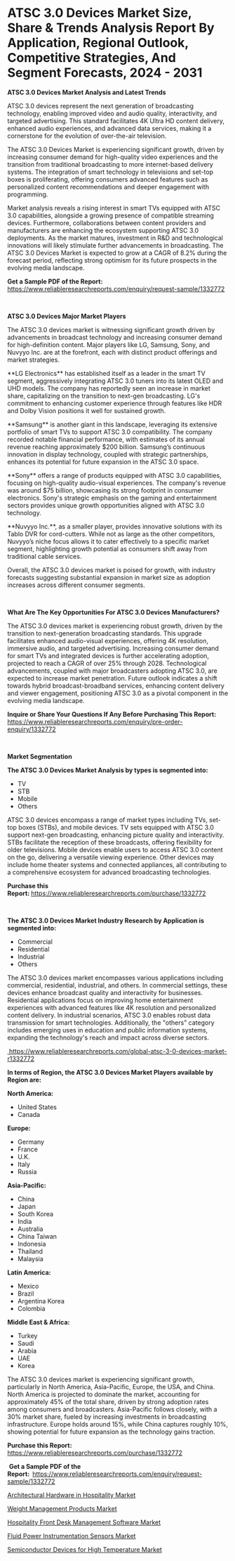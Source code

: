 <p><h1>ATSC 3.0 Devices Market Size, Share & Trends Analysis Report By Application, Regional Outlook, Competitive Strategies, And Segment Forecasts, 2024 - 2031</h1></p><p><strong>ATSC 3.0 Devices Market Analysis and Latest Trends</strong></p>
<p><p>ATSC 3.0 devices represent the next generation of broadcasting technology, enabling improved video and audio quality, interactivity, and targeted advertising. This standard facilitates 4K Ultra HD content delivery, enhanced audio experiences, and advanced data services, making it a cornerstone for the evolution of over-the-air television. </p><p>The ATSC 3.0 Devices Market is experiencing significant growth, driven by increasing consumer demand for high-quality video experiences and the transition from traditional broadcasting to more internet-based delivery systems. The integration of smart technology in televisions and set-top boxes is proliferating, offering consumers advanced features such as personalized content recommendations and deeper engagement with programming.</p><p>Market analysis reveals a rising interest in smart TVs equipped with ATSC 3.0 capabilities, alongside a growing presence of compatible streaming devices. Furthermore, collaborations between content providers and manufacturers are enhancing the ecosystem supporting ATSC 3.0 deployments. As the market matures, investment in R&D and technological innovations will likely stimulate further advancements in broadcasting. The ATSC 3.0 Devices Market is expected to grow at a CAGR of 8.2% during the forecast period, reflecting strong optimism for its future prospects in the evolving media landscape.</p></p>
<p><strong>Get a Sample PDF of the Report:&nbsp;</strong> <a href="https://www.reliableresearchreports.com/enquiry/request-sample/1332772?utm_campaign=11&utm_medium=2&utm_source=Github&utm_content=ia&utm_term=01102024&utm_id=atsc-30-devices">https://www.reliableresearchreports.com/enquiry/request-sample/1332772</a></p>
<p>&nbsp;</p>
<p><strong>ATSC 3.0 Devices Major Market Players</strong></p>
<p><p>The ATSC 3.0 devices market is witnessing significant growth driven by advancements in broadcast technology and increasing consumer demand for high-definition content. Major players like LG, Samsung, Sony, and Nuvyyo Inc. are at the forefront, each with distinct product offerings and market strategies.</p><p>**LG Electronics** has established itself as a leader in the smart TV segment, aggressively integrating ATSC 3.0 tuners into its latest OLED and UHD models. The company has reportedly seen an increase in market share, capitalizing on the transition to next-gen broadcasting. LG's commitment to enhancing customer experience through features like HDR and Dolby Vision positions it well for sustained growth.</p><p>**Samsung** is another giant in this landscape, leveraging its extensive portfolio of smart TVs to support ATSC 3.0 compatibility. The company recorded notable financial performance, with estimates of its annual revenue reaching approximately $200 billion. Samsung’s continuous innovation in display technology, coupled with strategic partnerships, enhances its potential for future expansion in the ATSC 3.0 space.</p><p>**Sony** offers a range of products equipped with ATSC 3.0 capabilities, focusing on high-quality audio-visual experiences. The company's revenue was around $75 billion, showcasing its strong footprint in consumer electronics. Sony's strategic emphasis on the gaming and entertainment sectors provides unique growth opportunities aligned with ATSC 3.0 technology.</p><p>**Nuvyyo Inc.**, as a smaller player, provides innovative solutions with its Tablo DVR for cord-cutters. While not as large as the other competitors, Nuvyyo’s niche focus allows it to cater effectively to a specific market segment, highlighting growth potential as consumers shift away from traditional cable services.</p><p>Overall, the ATSC 3.0 devices market is poised for growth, with industry forecasts suggesting substantial expansion in market size as adoption increases across different consumer segments.</p></p>
<p>&nbsp;</p>
<p><strong>What Are The Key Opportunities For ATSC 3.0 Devices Manufacturers?</strong></p>
<p><p>The ATSC 3.0 devices market is experiencing robust growth, driven by the transition to next-generation broadcasting standards. This upgrade facilitates enhanced audio-visual experiences, offering 4K resolution, immersive audio, and targeted advertising. Increasing consumer demand for smart TVs and integrated devices is further accelerating adoption, projected to reach a CAGR of over 25% through 2028. Technological advancements, coupled with major broadcasters adopting ATSC 3.0, are expected to increase market penetration. Future outlook indicates a shift towards hybrid broadcast-broadband services, enhancing content delivery and viewer engagement, positioning ATSC 3.0 as a pivotal component in the evolving media landscape.</p></p>
<p><strong>Inquire or Share Your Questions If Any Before Purchasing This Report:</strong> <a href="https://www.reliableresearchreports.com/enquiry/pre-order-enquiry/1332772?utm_campaign=11&utm_medium=2&utm_source=Github&utm_content=ia&utm_term=01102024&utm_id=atsc-30-devices">https://www.reliableresearchreports.com/enquiry/pre-order-enquiry/1332772</a></p>
<p>&nbsp;</p>
<p><strong>Market Segmentation</strong></p>
<p><strong>The ATSC 3.0 Devices Market Analysis by types is segmented into:</strong></p>
<p><ul><li>TV</li><li>STB</li><li>Mobile</li><li>Others</li></ul></p>
<p><p>ATSC 3.0 devices encompass a range of market types including TVs, set-top boxes (STBs), and mobile devices. TV sets equipped with ATSC 3.0 support next-gen broadcasting, enhancing picture quality and interactivity. STBs facilitate the reception of these broadcasts, offering flexibility for older televisions. Mobile devices enable users to access ATSC 3.0 content on the go, delivering a versatile viewing experience. Other devices may include home theater systems and connected appliances, all contributing to a comprehensive ecosystem for advanced broadcasting technologies.</p></p>
<p><strong>Purchase this Report:&nbsp;</strong><a href="https://www.reliableresearchreports.com/purchase/1332772?utm_campaign=11&utm_medium=2&utm_source=Github&utm_content=ia&utm_term=01102024&utm_id=atsc-30-devices">https://www.reliableresearchreports.com/purchase/1332772</a></p>
<p>&nbsp;</p>
<p><strong>The ATSC 3.0 Devices Market Industry Research by Application is segmented into:</strong></p>
<p><ul><li>Commercial</li><li>Residential</li><li>Industrial</li><li>Others</li></ul></p>
<p><p>The ATSC 3.0 devices market encompasses various applications including commercial, residential, industrial, and others. In commercial settings, these devices enhance broadcast quality and interactivity for businesses. Residential applications focus on improving home entertainment experiences with advanced features like 4K resolution and personalized content delivery. In industrial scenarios, ATSC 3.0 enables robust data transmission for smart technologies. Additionally, the "others" category includes emerging uses in education and public information systems, expanding the technology's reach and impact across diverse sectors.</p></p>
<p><a href="https://www.reliableresearchreports.com/global-atsc-3-0-devices-market-r1332772?utm_campaign=11&utm_medium=2&utm_source=Github&utm_content=ia&utm_term=01102024&utm_id=atsc-30-devices">&nbsp;https://www.reliableresearchreports.com/global-atsc-3-0-devices-market-r1332772</a></p>
<p><strong>In terms of Region, the ATSC 3.0 Devices Market Players available by Region are:</strong></p>
<p>
    <p> <strong> North America: </strong>
        <ul>
            <li>United States</li>
            <li>Canada</li>
        </ul>
        </p> 
    <p> <strong> Europe: </strong>
        <ul>
            <li>Germany</li>
            <li>France</li>
            <li>U.K.</li>
            <li>Italy</li>
            <li>Russia</li>
        </ul>
        </p> 
    <p> <strong> Asia-Pacific: </strong>
        <ul>
            <li>China</li>
            <li>Japan</li>
            <li>South Korea</li>
            <li>India</li>
            <li>Australia</li>
            <li>China Taiwan</li>
            <li>Indonesia</li>
            <li>Thailand</li>
            <li>Malaysia</li>
        </ul>
        </p> 
    <p> <strong> Latin America: </strong>
        <ul>
            <li>Mexico</li>
            <li>Brazil</li>
            <li>Argentina Korea</li>
            <li>Colombia</li>
        </ul>
        </p> 
    <p> <strong> Middle East & Africa: </strong>
        <ul>
            <li>Turkey</li>
            <li>Saudi</li>
            <li>Arabia</li>
            <li>UAE</li>
            <li>Korea</li>
        </ul>
    </p>
    </p>
<p><p>The ATSC 3.0 devices market is experiencing significant growth, particularly in North America, Asia-Pacific, Europe, the USA, and China. North America is projected to dominate the market, accounting for approximately 45% of the total share, driven by strong adoption rates among consumers and broadcasters. Asia-Pacific follows closely, with a 30% market share, fueled by increasing investments in broadcasting infrastructure. Europe holds around 15%, while China captures roughly 10%, showing potential for future expansion as the technology gains traction.</p></p>
<p><strong>Purchase this Report: </strong><a href="https://www.reliableresearchreports.com/purchase/1332772?utm_campaign=11&utm_medium=2&utm_source=Github&utm_content=ia&utm_term=01102024&utm_id=atsc-30-devices">https://www.reliableresearchreports.com/purchase/1332772</a></p>
<p>&nbsp;<strong>Get a Sample PDF of the Report:&nbsp;&nbsp;</strong><a href="https://www.reliableresearchreports.com/enquiry/request-sample/1332772?utm_campaign=11&utm_medium=2&utm_source=Github&utm_content=ia&utm_term=01102024&utm_id=atsc-30-devices">https://www.reliableresearchreports.com/enquiry/request-sample/1332772</a></p>
<p><strong></strong></p>
<p><p><a href="https://github.com/KamrulHadi87/Market-Research-Report-List-1/blob/main/architectural-hardware-in-hospitality-market.md?utm_campaign=11&utm_medium=2&utm_source=Github&utm_content=ia&utm_term=01102024&utm_id=atsc-30-devices">Architectural Hardware in Hospitality Market</a></p><p><a href="https://www.linkedin.com/pulse/global-weight-management-products-market-size-trends-analysis-0gtsc?utm_campaign=11&utm_medium=2&utm_source=Github&utm_content=ia&utm_term=01102024&utm_id=atsc-30-devices">Weight Management Products Market</a></p><p><a href="https://github.com/StackhouseBerny/Market-Research-Report-List-1/blob/main/hospitality-front-desk-management-software-market.md?utm_campaign=11&utm_medium=2&utm_source=Github&utm_content=ia&utm_term=01102024&utm_id=atsc-30-devices">Hospitality Front Desk Management Software Market</a></p><p><a href="https://issuu.com/reportprime-2/docs/fluid-power-instrumentation-sensors_4433a9c39d8e2c?utm_campaign=11&utm_medium=2&utm_source=Github&utm_content=ia&utm_term=01102024&utm_id=atsc-30-devices">Fluid Power Instrumentation Sensors Market</a></p><p><a href="https://issuu.com/reportprime-2/docs/semiconductor-devices-for-high-temp_b8a3de3279994e?utm_campaign=11&utm_medium=2&utm_source=Github&utm_content=ia&utm_term=01102024&utm_id=atsc-30-devices">Semiconductor Devices for High Temperature Market</a></p></p>